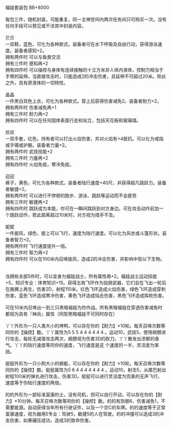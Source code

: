 <title>福娃套装包</title>
<meta name="GENERATOR" content="WinCHM">
<meta http-equiv="Content-Type" content="text/html; charset=gb2312">
<br>福娃套装包 BB+8000 
<br>  
<br>每包三件，随机封装，可能重复，同一主神空间内两次任务间只可购买一次。没有任何手段可以预见或干涉其中封装内容。 
<br>
<br>贝贝
<br>一双鞋，蓝色，可化为各种款式。装备者可在水下呼吸及自由行动，获得游泳速度。装备者感知+2。
<br>拥有两件时 可以与鱼类交流 
<br>拥有三件时 感知再+2
<br>拥有四件时 可以操控与身体有连续接触的十立方米非人体内液体，控制力相当于手臂的延伸。当直接攻击时，只能造成2的冲击伤害，且延伸不可超过20米。除此之外，具有原液体的一切特性。 
<br>
<br>晶晶 
<br>一件黑白双色上衣，可化为各种款式。穿上后获得伤害减免2。装备者耐力+2。
<br>拥有两件时 伤害减免再+1
<br>拥有三件时 耐力再+2
<br>拥有四件时 可以在任何固体表面行走和站立，包括天花板和玻璃墙。 
<br>
<br>欢欢
<br>一双手套，红色，持有者可以打出火焰伤害，并对火焰有+4抵抗。可以化为戒指或手镯或护腕。装备者力量+2。
<br>拥有两件时 武技技能+2
<br>拥有三件时 力量再+2
<br>拥有四件时 火焰免疫，寒冷免疫。 
<br>
<br>迎迎
<br>裤子，黄色，可化为各种款式。装备者陆行速度+40尺，并获得超凡跳跃力。装备者敏捷+2。
<br>拥有两件时 可以进行不停顿的跑步、游泳、跳跃等运动而不会疲劳
<br>拥有三件时 敏捷再+2
<br>拥有四件时 跳跃成为本能，你可在一瞬间跳跃到对方身边。可在攻击动作前加一个跳跃动作，若此距离超过10米时，对方视为措手不及。 
<br>
<br>妮妮
<br>一件披风，绿色，披上可以飞行，速度为陆行速度。可以化为风衣或斗篷形状。装备者智力+2。
<br>拥有两件时 飞行速度提升一倍。
<br>拥有三件时 智力再+2
<br>拥有四件时 可以在100米内召唤旋风，造成2的冲击伤害，并影响中型以下生物。 
<br>  
<br>
<br>当拥有全部5件时，可以变身为福娃战士，所有属性再+2。福娃战士运动技能+5，知识专业：体育知识+15。获得五枚飞环作为投掷武器，它们会在飞出一轮后在胳膊上再生，伤害2D，射程110米。红色飞环造成火焰伤害，绿色飞环造成穿刺伤害，蓝色飞环造成寒冷伤害，黄色飞环造成钝击伤害，黑色飞环造成挥砍伤害。
<br>
<br>可在10米内召唤出一到三只黑暗福娃为你作战。所有黑暗福娃在穿透伤害减免时都视为具有『神兵』属性（同型黑暗福娃不可同时存在）
<br>
<br>丫丫外形为一只人类大小的烤鸭，可以存在你的【耐力】×10轮。每天召唤次数等同你的【操控】数。丫丫属性为5 5 5 4 4 4 4 4 4 。运动10，武技5，使用翅膀进行攻击，每轮无减值攻击两次，翅膀视为伤害3D的砍刀。丫丫散发出浓郁的香气。丫丫的陆行速度等同你的速度，飞行速度是这 个速度的一半，灵活度为笨拙。
<br>
<br>挺挺外形为一只小狗大小的蜻蜓，可以存在你的【耐力】×10轮。每天召唤次数等同你的【操控】数。挺挺属性为5 6 4 4 4 4 4 4 4 。运动10，射击5，从尾巴射出射程100米的弹丸进行攻击，伤害3D。挺挺可以进行灵活度为完美的无声飞行，速度等于你陆行速度的两倍。
<br>
<br>的的外形为一部标准富康的士，没有司机，但可以自行开动，可以存在你的【耐力】×10分钟。每天召唤次数等同你的【操控】数。的的有防御6，伤害减免1，不需要能源。自动获得当年所有行驶证件，以及一个京C的车牌。的的速度等于正常富康速度，视为器用5专业：驾驶5，敏捷5的人在驾驶。的的冲撞可以造成3的冲击伤害，如果碾压成功，造成3的致命伤害。
<br>